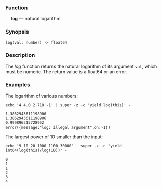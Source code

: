 ### Function

&emsp; **log** &mdash; natural logarithm

### Synopsis

```
log(val: number) -> float64
```

### Description

The _log_ function returns the natural logarithm of its argument `val`, which
must be numeric.  The return value is a float64 or an error.

### Examples

The logarithm of various numbers:
```mdtest-command
echo '4 4.0 2.718 -1' | super -z -c 'yield log(this)' -
```

```mdtest-output
1.3862943611198906
1.3862943611198906
0.999896315728952
error({message:"log: illegal argument",on:-1})
```

The largest power of 10 smaller than the input:
```mdtest-command
echo '9 10 20 1000 1100 30000' | super -z -c 'yield int64(log(this)/log(10))' -
```

```mdtest-output
0
1
1
2
3
4
```
